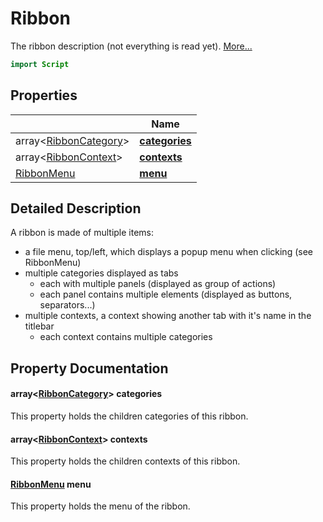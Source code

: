# Ribbon

The ribbon description (not everything is read yet). [More...](#detailed-description)

```qml
import Script
```

## Properties

| | Name |
|-|-|
|array&lt;[RibbonCategory](../script/ribboncategory.md)>|**[categories](#categories)**|
|array&lt;[RibbonContext](../script/ribboncontext.md)>|**[contexts](#contexts)**|
|[RibbonMenu](../script/ribbonmenu.md)|**[menu](#menu)**|

## Detailed Description

A ribbon is made of multiple items:

- a file menu, top/left, which displays a popup menu when clicking (see RibbonMenu)
- multiple categories displayed as tabs
    - each with multiple panels (displayed as group of actions)
    - each panel contains multiple elements (displayed as buttons, separators...)
- multiple contexts, a context showing another tab with it's name in the titlebar
    - each context contains multiple categories

## Property Documentation

#### <a name="categories"></a>array&lt;[RibbonCategory](../script/ribboncategory.md)> **categories**

This property holds the children categories of this ribbon.

#### <a name="contexts"></a>array&lt;[RibbonContext](../script/ribboncontext.md)> **contexts**

This property holds the children contexts of this ribbon.

#### <a name="menu"></a>[RibbonMenu](../script/ribbonmenu.md) **menu**

This property holds the menu of the ribbon.
